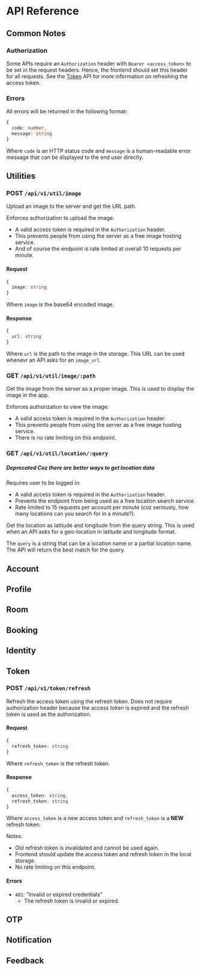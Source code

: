# API Reference

## Common Notes

### Authorization
Some APIs require an `Authorization` header with `Bearer <access_token>` to be set in the request headers. Hence, the frontend should set this header for all requests. See the [Token](#Token) API for more information on refreshing the access token.

### Errors
All errors will be returned in the following format:
```ts
{
  code: number,
  message: string
}
```
Where `code` is an HTTP status code and `message` is a human-readable error message that can be displayed to the end user directly.

## Utilities

### POST `/api/v1/util/image`
Upload an image to the server and get the URL path.

Enforces authorization to upload the image:
- A valid access token is required in the `Authorization` header.
- This prevents people from using the server as a free image hosting service.
- And of course the endpoint is rate limited at overall 10 requests per minute.

#### Request
```ts
{
  image: string
}
```
Where `image` is the base64 encoded image.

#### Response
```ts
{
  url: string
}
```
Where `url` is the path to the image in the storage. This URL can be used whenevr an API asks for an `image_url`.

### GET `/api/v1/util/image/:path`
Get the image from the server as a proper image. This is used to display the image in the app.

Enforces authorization to view the image:
- A valid access token is required in the `Authorization` header.
- This prevents people from using the server as a free image hosting service.
- There is no rate limiting on this endpoint.

### GET `/api/v1/util/location/:query`
##### Deprecated Coz there are better ways to get location data

Requires user to be logged in:
- A valid access token is required in the `Authorization` header.
- Prevents the endpoint from being used as a free location search service.
- Rate limited to 15 requests per account per minute (coz seriously, how many locations can you search for in a minute?).

Get the location as latitude and longitude from the query string. This is used when an API asks for a geo-location in latitude and longitude format.

The `query` is a string that can be a location name or a partial location name. The API will return the best match for the query.

## Account

## Profile

## Room

## Booking

## Identity

## Token

### POST `/api/v1/token/refresh`
Refresh the access token using the refresh token.
Does not require authorization header because the access token is expired and the refresh token is used as the authorization.

#### Request
```ts
{
  refresh_token: string
}
```
Where `refresh_token` is the refresh token.

#### Response
```ts
{
  access_token: string,
  refresh_token: string
}
```
Where `access_token` is a new access token and `refresh_token` is a **NEW** refresh token.

Notes:
- Old refresh token is invalidated and cannot be used again.
- Frontend should update the access token and refresh token in the local storage.
- No rate limiting on this endpoint.

#### Errors
- `401`: "Invalid or expired credentials"
  - The refresh token is invalid or expired.

## OTP

## Notification

## Feedback
